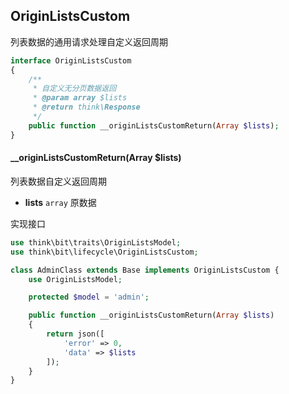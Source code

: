 ## OriginListsCustom

列表数据的通用请求处理自定义返回周期

```php
interface OriginListsCustom
{
    /**
     * 自定义无分页数据返回
     * @param array $lists
     * @return think\Response
     */
    public function __originListsCustomReturn(Array $lists);
}
```

#### __originListsCustomReturn(Array $lists)

列表数据自定义返回周期

- **lists** `array` 原数据

实现接口

```php
use think\bit\traits\OriginListsModel;
use think\bit\lifecycle\OriginListsCustom;

class AdminClass extends Base implements OriginListsCustom {
    use OriginListsModel;

    protected $model = 'admin';

    public function __originListsCustomReturn(Array $lists)
    {
        return json([
            'error' => 0,
            'data' => $lists
        ]);
    }
}
```